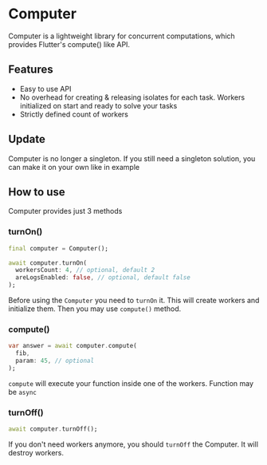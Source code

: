 # Computer

Computer is a lightweight library for concurrent computations, which provides Flutter's compute() like API.

## Features

- Easy to use API
- No overhead for creating & releasing isolates for each task. Workers initialized on start and ready to solve your tasks
- Strictly defined count of workers

## Update

Computer is no longer a singleton. If you still need a singleton solution, you can make it on your own like in example

<!--
TODO:

- Add a singleton example
-->

## How to use

Computer provides just 3 methods

### turnOn()

```dart
final computer = Computer();

await computer.turnOn(
  workersCount: 4, // optional, default 2
  areLogsEnabled: false, // optional, default false
);
```

Before using the `Computer` you need to `turnOn` it. This will create workers and initialize them. Then you may use `compute()` method.

### compute()

```dart
var answer = await computer.compute(
  fib,
  param: 45, // optional
);
```

`compute` will execute your function inside one of the workers. Function may be `async`

### turnOff()

```dart
await computer.turnOff();
```

If you don't need workers anymore, you should `turnOff` the Computer. It will destroy workers.

